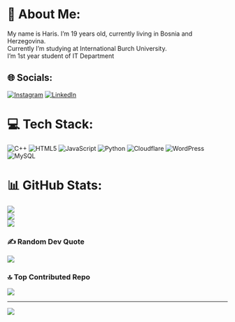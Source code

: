 # 💫 About Me:
My name is Haris. I’m 19 years old, currently living in Bosnia and Herzegovina.<br>Currently I’m studying at International Burch University.<br>I’m 1st year student of IT Department


## 🌐 Socials:
[![Instagram](https://img.shields.io/badge/Instagram-%23E4405F.svg?logo=Instagram&logoColor=white)](https://instagram.com/hqriss59) [![LinkedIn](https://img.shields.io/badge/LinkedIn-%230077B5.svg?logo=linkedin&logoColor=white)](https://linkedin.com/in/haris-skeledzija) 

# 💻 Tech Stack:
![C++](https://img.shields.io/badge/c++-%2300599C.svg?style=for-the-badge&logo=c%2B%2B&logoColor=white) ![HTML5](https://img.shields.io/badge/html5-%23E34F26.svg?style=for-the-badge&logo=html5&logoColor=white) ![JavaScript](https://img.shields.io/badge/javascript-%23323330.svg?style=for-the-badge&logo=javascript&logoColor=%23F7DF1E) ![Python](https://img.shields.io/badge/python-3670A0?style=for-the-badge&logo=python&logoColor=ffdd54) ![Cloudflare](https://img.shields.io/badge/Cloudflare-F38020?style=for-the-badge&logo=Cloudflare&logoColor=white) ![WordPress](https://img.shields.io/badge/WordPress-%23117AC9.svg?style=for-the-badge&logo=WordPress&logoColor=white) ![MySQL](https://img.shields.io/badge/mysql-4479A1.svg?style=for-the-badge&logo=mysql&logoColor=white)
# 📊 GitHub Stats:
![](https://github-readme-stats.vercel.app/api?username=haris0059&theme=dark&hide_border=false&include_all_commits=true&count_private=false)<br/>
![](https://github-readme-streak-stats.herokuapp.com/?user=haris0059&theme=dark&hide_border=false)<br/>
![](https://github-readme-stats.vercel.app/api/top-langs/?username=haris0059&theme=dark&hide_border=false&include_all_commits=true&count_private=false&layout=compact)

### ✍️ Random Dev Quote
![](https://quotes-github-readme.vercel.app/api?type=horizontal&theme=radical)

### 🔝 Top Contributed Repo
![](https://github-contributor-stats.vercel.app/api?username=haris0059&limit=5&theme=dark&combine_all_yearly_contributions=true)

---
[![](https://visitcount.itsvg.in/api?id=haris0059&icon=0&color=0)](https://visitcount.itsvg.in)

<!-- Proudly created with GPRM ( https://gprm.itsvg.in ) -->

